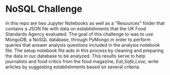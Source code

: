 # NoSQL Challenge

In this repo are two Jupyter Notebooks as well as a "Resources" folder that contains a JSON file with data on establishments that the UK Food Standards Agency evaluated. The goal of this challenge to was to use MongoDB, a NoSQL database, through PyMongo in order to perform queries that answer analysis questions included in the analysis notebook file. The setup notebook file aids in this process by cleaning and preparing the data in our database to be analyzed. This results serve to help journalists and food critics from the food magazine, *Eat,Safe,Love,* write articles by suggesting establishments based on several criteria. 